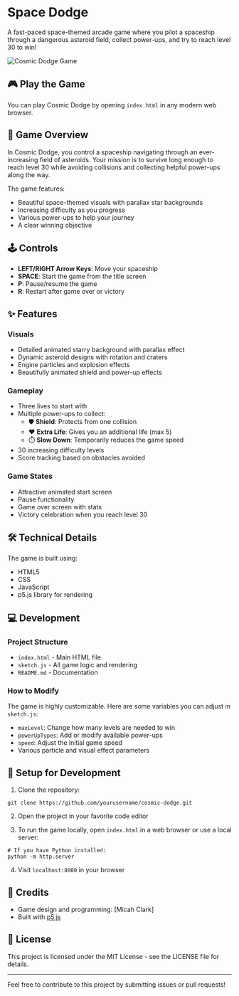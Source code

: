 # Space Dodge

A fast-paced space-themed arcade game where you pilot a spaceship through a dangerous asteroid field, collect power-ups, and try to reach level 30 to win!

![Cosmic Dodge Game](https://i.imgur.com/7CLHnrD.png)

## 🎮 Play the Game

You can play Cosmic Dodge by opening `index.html` in any modern web browser.

## 🚀 Game Overview

In Cosmic Dodge, you control a spaceship navigating through an ever-increasing field of asteroids. Your mission is to survive long enough to reach level 30 while avoiding collisions and collecting helpful power-ups along the way.

The game features:
- Beautiful space-themed visuals with parallax star backgrounds
- Increasing difficulty as you progress
- Various power-ups to help your journey
- A clear winning objective

## 🕹️ Controls

- **LEFT/RIGHT Arrow Keys**: Move your spaceship
- **SPACE**: Start the game from the title screen
- **P**: Pause/resume the game
- **R**: Restart after game over or victory

## ✨ Features

### Visuals
- Detailed animated starry background with parallax effect
- Dynamic asteroid designs with rotation and craters
- Engine particles and explosion effects
- Beautifully animated shield and power-up effects

### Gameplay
- Three lives to start with
- Multiple power-ups to collect:
  - 🛡️ **Shield**: Protects from one collision
  - ❤️ **Extra Life**: Gives you an additional life (max 5)
  - ⏱️ **Slow Down**: Temporarily reduces the game speed
- 30 increasing difficulty levels
- Score tracking based on obstacles avoided

### Game States
- Attractive animated start screen
- Pause functionality
- Game over screen with stats
- Victory celebration when you reach level 30

## 🛠️ Technical Details

The game is built using:
- HTML5
- CSS
- JavaScript
- p5.js library for rendering

## 💻 Development

### Project Structure
- `index.html` - Main HTML file
- `sketch.js` - All game logic and rendering
- `README.md` - Documentation

### How to Modify
The game is highly customizable. Here are some variables you can adjust in `sketch.js`:

- `maxLevel`: Change how many levels are needed to win
- `powerUpTypes`: Add or modify available power-ups
- `speed`: Adjust the initial game speed
- Various particle and visual effect parameters

## 🔧 Setup for Development

1. Clone the repository:
```
git clone https://github.com/yourusername/cosmic-dodge.git
```

2. Open the project in your favorite code editor

3. To run the game locally, open `index.html` in a web browser or use a local server:
```
# If you have Python installed:
python -m http.server
```

4. Visit `localhost:8000` in your browser

## 🙏 Credits

- Game design and programming: [Micah Clark]
- Built with [p5.js](https://p5js.org/)

## 📝 License

This project is licensed under the MIT License - see the LICENSE file for details.

---

Feel free to contribute to this project by submitting issues or pull requests! 
